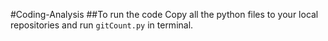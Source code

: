 #Coding-Analysis
##To run the code
Copy all the python files to your local repositories and run `gitCount.py` in terminal.


